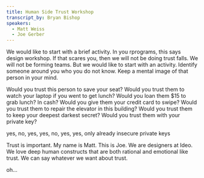```yaml
---
title: Human Side Trust Workshop
transcript_by: Bryan Bishop
speakers:
  - Matt Weiss
  - Joe Gerber
---
```

We would like to start with a brief activity. In you rprograms, this says design workshop. If that scares you, then we will not be doing trust falls. We will not be forming teams. But we would like to start with an activity. Identify someone around you who you do not know. Keep a mental image of that person in your mind.

Would you trust this person to save your seat? Would you trust them to watch your laptop if you went to get lunch? Would you loan them $15 to grab lunch? In cash? Would you give them your credit card to swipe? Would you trust them to repair the elevator in this building? Would you trust them to keep your deepest darkest secret? Would you trust them with your private key?

yes, no, yes, yes, no, yes, yes, only already insecure private keys

Trust is important. My name is Matt. This is Joe. We are designers at Ideo. We love deep human constructs that are both rational and emotional like trust. We can say whatever we want about trust.

oh...
